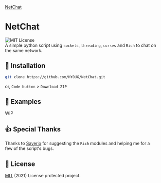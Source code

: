 [NetChat](https://github.com/HYOUG/NetChat/blob/main/data/assets/icon.png?raw=True)
          
# NetChat 
![MIT License](https://img.shields.io/badge/license-MIT-green) \
A simple python script using `sockets`, `threading`, `curses` and `Rich` to chat on the same network.

## 💾 Installation
```bash
git clone https://github.com/HYOUG/NetChat.git
```
or, `Code button` > `Download ZIP`

## 📌 Examples
WIP

## 👍 Special Thanks
Thanks to [Saverio](https://github.com/Saverio976) for suggesting the `Rich` modules and helping me for a few of the script's bugs.

## 📜 License
[MIT](https://choosealicense.com/licenses/mit/) (2021) License protected project.
